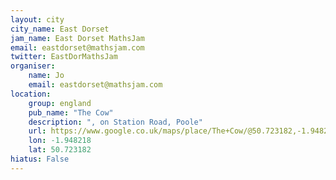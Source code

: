 ```yaml
---
layout: city                                           
city_name: East Dorset                                                               
jam_name: East Dorset MathsJam
email: eastdorset@mathsjam.com
twitter: EastDorMathsJam
organiser:
    name: Jo
    email: eastdorset@mathsjam.com
location:
    group: england
    pub_name: "The Cow"
    description: ", on Station Road, Poole"
    url: https://www.google.co.uk/maps/place/The+Cow/@50.723182,-1.948218,17z/data=!4m7!1m4!3m3!1s0x4873a1366315d403:0xa0fca76684150485!2sThe+Cow!3b1!3m1!1s0x4873a1366315d403:0xa0fca76684150485?hl=en
    lon: -1.948218
    lat: 50.723182
hiatus: False
---
```

